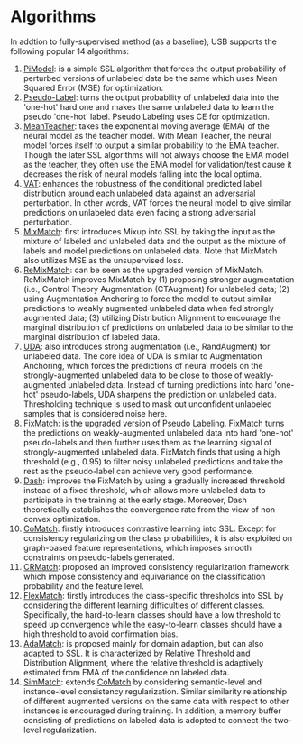 # Algorithms

In addtion to fully-supervised method (as a baseline), USB supports the following popular 14 algorithms:

1. [PiModel](https://arxiv.org/abs/1507.02672): is a simple SSL algorithm that forces the output probability of perturbed versions of unlabeled data be the same which uses Mean Squared Error (MSE) for optimization.
1. [Pseudo-Label](https://citeseerx.ist.psu.edu/viewdoc/summary?doi=10.1.1.664.3543): turns the output probability of unlabeled data into the 'one-hot' hard one and makes the same unlabeled data to learn the pseudo 'one-hot' label. Pseudo Labeling uses CE for optimization.
1. [MeanTeacher](https://arxiv.org/abs/1703.01780): takes the exponential moving average (EMA) of the neural model as the teacher model. With Mean Teacher, the neural model forces itself to output a similar probability to the EMA teacher. Though the later SSL algorithms will not always choose the EMA model as the teacher, they often use the EMA model for validation/test cause it decreases the risk of neural models falling into the local optima.
1. [VAT](https://arxiv.org/abs/1704.03976): enhances the robustness of the conditional predicted label distribution around each unlabeled data against an adversarial perturbation. In other words, VAT forces the neural model to give similar predictions on unlabeled data even facing a strong adversarial perturbation.
1. [MixMatch](https://proceedings.neurips.cc/paper/2019/file/1cd138d0499a68f4bb72bee04bbec2d7-Paper.pdf): first introduces Mixup into SSL by taking the input as the mixture of labeled and unlabeled data and the output as the mixture of labels and model predictions on unlabeled data. Note that MixMatch also utilizes MSE as the unsupervised loss.
1. [ReMixMatch](https://arxiv.org/abs/1911.09785): can be seen as the upgraded version of MixMatch. ReMixMatch improves MixMatch by (1) proposing stronger augmentation (i.e., Control Theory Augmentation (CTAugment) for unlabeled data; (2) using Augmentation Anchoring to force the model to output similar predictions to weakly augmented unlabeled data when fed strongly augmented data; (3) utilizing Distribution Alignment to encourage the marginal distribution of predictions on unlabeled data to be similar to the marginal distribution of labeled data. 
1. [UDA](https://arxiv.org/abs/1904.12848): also introduces strong augmentation (i.e., RandAugment) for unlabeled data. The core idea of UDA is similar to Augmentation Anchoring, which forces the predictions of neural models on the strongly-augmented unlabeled data to be close to those of weakly-augmented unlabeled data. Instead of turning predictions into hard 'one-hot' pseudo-labels, UDA sharpens the prediction on unlabeled data. Thresholding technique is used to mask out unconfident unlabeled samples that is considered noise here. 
1. [FixMatch](https://arxiv.org/abs/2001.07685): is the upgraded version of Pseudo Labeling. FixMatch turns the predictions on weakly-augmented unlabeled data into hard 'one-hot' pseudo-labels and then further uses them as the learning signal of strongly-augmented unlabeled data. FixMatch finds that using a high threshold (e.g., 0.95) to filter noisy unlabeled predictions and take the rest as the pseudo-label can achieve very good performance.
1. [Dash](https://arxiv.org/abs/2109.00650): improves the FixMatch by using a gradually increased threshold instead of a fixed threshold, which allows more unlabeled data to participate in the training at the early stage. Moreover, Dash theoretically establishes the convergence rate from the view of non-convex optimization. 
1. [CoMatch](https://arxiv.org/abs/2011.11183): firstly introduces contrastive learning into SSL. Except for consistency regularizing on the class probabilities, it is also exploited on graph-based feature representations, which imposes smooth constraints on pseudo-labels generated.
1. [CRMatch](https://arxiv.org/abs/2112.05825): proposed an improved consistency regularization framework which impose consistency and equivariance on the classification probability and the feature level. 
1. [FlexMatch](https://arxiv.org/abs/2110.08263): firstly introduces the class-specific thresholds into SSL by considering the different learning difficulties of different classes. Specifically, the hard-to-learn classes should have a low threshold to speed up convergence while the easy-to-learn classes should have a high threshold to avoid confirmation bias.
1. [AdaMatch](https://arxiv.org/abs/2106.04732): is proposed mainly for domain adaption, but can also adapted to SSL. It is characterized by Relative Threshold and Distribution Alignment, where the relative threshold is adaptively estimated from EMA of the confidence on labeled data. 
1. [SimMatch](https://arxiv.org/abs/2203.06915): extends [CoMatch](https://arxiv.org/abs/2011.11183) by considering semantic-level and instance-level consistency regularization. Similar similarity relationship of different augmented versions on the same data with respect to other instances is encouraged during training. In addition, a memory buffer consisting of predictions on labeled data is adopted to connect the two-level regularization.








